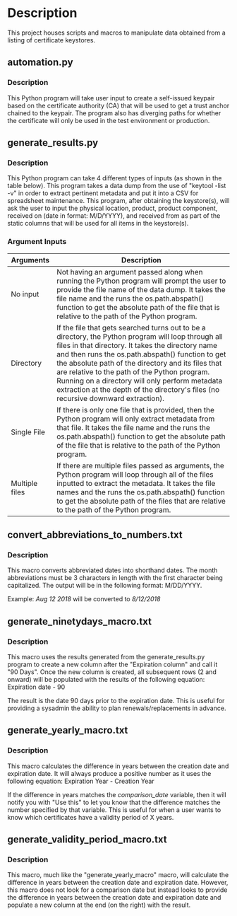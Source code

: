 # Description #
This project houses scripts and macros to manipulate data obtained from a listing of certificate keystores.

## automation.py ##
### Description ###
This Python program will take user input to create a self-issued keypair based on the certificate authority (CA) that will be used to get a trust anchor chained to the keypair. The program also has diverging paths for whether the certificate will only be used in the test environment or production.

## generate_results.py ##
### Description ###
This Python program can take 4 different types of inputs (as shown in the table below). This program takes a data dump from the use of "keytool -list -v" in order to extract pertinent metadata and put it into a CSV for spreadsheet maintenance. This program, after obtaining the keystore(s), will ask the user to input the physical location, product, product component, received on (date in format: M/D/YYYY), and received from as part of the static columns that will be used for all items in the keystore(s).

### Argument Inputs ###
Arguments      | Description
-------------- | --------------
No input       | Not having an argument passed along when running the Python program will prompt the user to provide the file name of the data dump. It takes the file name and the runs the os.path.abspath() function to get the absolute path of the file that is relative to the path of the Python program.
Directory      | If the file that gets searched turns out to be a directory, the Python program will loop through all files in that directory. It takes the directory name and then runs the os.path.abspath() function to get the absolute path of the directory and its files that are relative to the path of the Python program. Running on a directory will only perform metadata extraction at the depth of the directory's files (no recursive downward extraction).
Single File    | If there is only one file that is provided, then the Python program will only extract metadata from that file. It takes the file name and the runs the os.path.abspath() function to get the absolute path of the file that is relative to the path of the Python program.
Multiple files | If there are multiple files passed as arguments, the Python program will loop through all of the files inputted to extract the metadata. It takes the file names and the runs the os.path.abspath() function to get the absolute path of the files that are relative to the path of the Python program.

## convert_abbreviations_to_numbers.txt ##
### Description ###
This macro converts abbreviated dates into shorthand dates. The month abbreviations must be 3 characters in length with the first character being capitalized. The output will be in the following format: M/DD/YYYY.

Example:
*Aug 12 2018* will be converted to *8/12/2018*

## generate_ninetydays_macro.txt ##
### Description ###
This macro uses the results generated from the generate_results.py program to create a new column after the "Expiration column" and call it "90 Days". Once the new column is created, all subsequent rows (2 and onward) will be populated with the results of the following equation:
Expiration date - 90

The result is the date 90 days prior to the expiration date. This is useful for providing a sysadmin the ability to plan renewals/replacements in advance.

## generate_yearly_macro.txt ##
### Description ###
This macro calculates the difference in years between the creation date and expiration date. It will always produce a positive number as it uses the following equation:
Expiration Year - Creation Year

If the difference in years matches the *comparison_date* variable, then it will notify you with "Use this" to let you know that the difference matches the number specified by that variable. This is useful for when a user wants to know which certificates have a validity period of X years.

## generate_validity_period_macro.txt ##
### Description ###
This macro, much like the "generate_yearly_macro" macro, will calculate the difference in years between the creation date and expiration date. However, this macro does not look for a comparison date but instead looks to provide the difference in years between the creation date and expiration date and populate a new column at the end (on the right) with the result.